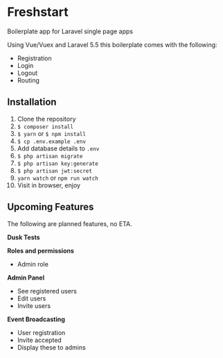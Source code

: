 # Freshstart
Boilerplate app for Laravel single page apps

Using Vue/Vuex and Laravel 5.5 this boilerplate comes with the following:

- Registration
- Login
- Logout
- Routing

## Installation
1. Clone the repository
2. `$ composer install`
3. `$ yarn` or `$ npm install`
4. `$ cp .env.example .env`
5. Add database details to `.env`
6. `$ php artisan migrate`
7. `$ php artisan key:generate`
8. `$ php artisan jwt:secret`
9. `yarn watch` or `npm run watch`
10. Visit in browser, enjoy

## Upcoming Features
The following are planned features, no ETA.


**Dusk Tests**

**Roles and permissions**
- Admin role

**Admin Panel**
- See registered users
- Edit users
- Invite users

**Event Broadcasting**
- User registration
- Invite accepted
- Display these to admins


